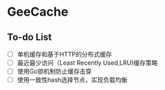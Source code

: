 # GeeCache


## To-do List

- [ ] 单机缓存和基于HTTP的分布式缓存
- [ ] 最近最少访问（Least Recently Used,LRU)缓存策略
- [ ] 使用Go锁机制防止缓存击穿
- [ ] 使用一致性hash选择节点，实现负载均衡